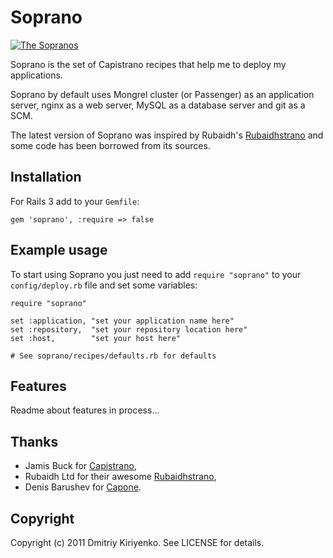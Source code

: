 # Soprano

[![The Sopranos](http://i.minus.com/idGXKU.jpeg)](http://www.imdb.com/title/tt0141842/)

Soprano is the set of Capistrano recipes that help me to deploy my
applications.

Soprano by default uses Mongrel cluster (or Passenger) as an application
server, nginx as a web server, MySQL as a database server and git as a SCM.

The latest version of Soprano was inspired by Rubaidh's
[Rubaidhstrano](http://github.com/rubaidh/rubaidhstrano) and some code has
been borrowed from its sources.

## Installation

For Rails 3 add to your `Gemfile`:

    gem 'soprano', :require => false

## Example usage

To start using Soprano you just need to add `require "soprano"` to your
`config/deploy.rb` file and set some variables:

    require "soprano"

    set :application, "set your application name here"
    set :repository,  "set your repository location here"
    set :host,        "set your host here"

    # See soprano/recipes/defaults.rb for defaults

## Features

Readme about features in process...

## Thanks

- Jamis Buck for [Capistrano](https://github.com/halorgium/capistrano),
- Rubaidh Ltd for their awesome
  [Rubaidhstrano](http://github.com/rubaidh/rubaidhstrano),
- Denis Barushev for [Capone](https://github.com/denis/capone).

## Copyright

Copyright (c) 2011 Dmitriy Kiriyenko. See LICENSE for details.
